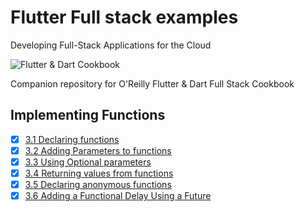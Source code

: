 
# Flutter Full stack examples

Developing Full-Stack Applications for the Cloud

![Flutter & Dart Cookbook](https://github.com/rosera/flutter-and-dart-cookbook/blob/main/images/flutter-dart-cookbook-sml.png "Flutter & Dart Cookbook")

Companion repository for O'Reilly Flutter & Dart Full Stack Cookbook

## Implementing Functions

- [x] [3.1 Declaring functions](https://github.com/rosera/flutter-and-dart-cookbook/blob/main/ch03/ex3-1.md)
- [x] [3.2 Adding Parameters to functions](https://github.com/rosera/flutter-and-dart-cookbook/blob/main/ch03/ex3-2.md)
- [x] [3.3 Using Optional parameters](https://github.com/rosera/flutter-and-dart-cookbook/blob/main/ch03/ex3-3.md)
- [x] [3.4 Returning values from functions](https://github.com/rosera/flutter-and-dart-cookbook/blob/main/ch03/ex3-4.md)
- [x] [3.5 Declaring anonymous functions](https://github.com/rosera/flutter-and-dart-cookbook/blob/main/ch03/ex3-5.md)
- [x] [3.6 Adding a Functional Delay Using a Future](https://github.com/rosera/flutter-and-dart-cookbook/blob/main/ch03/ex3-6.md)

